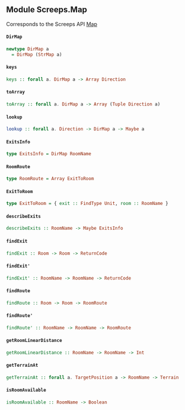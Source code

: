 ## Module Screeps.Map

Corresponds to the Screeps API [Map](http://support.screeps.com/hc/en-us/articles/203079191-Map)

#### `DirMap`

``` purescript
newtype DirMap a
  = DirMap (StrMap a)
```

#### `keys`

``` purescript
keys :: forall a. DirMap a -> Array Direction
```

#### `toArray`

``` purescript
toArray :: forall a. DirMap a -> Array (Tuple Direction a)
```

#### `lookup`

``` purescript
lookup :: forall a. Direction -> DirMap a -> Maybe a
```

#### `ExitsInfo`

``` purescript
type ExitsInfo = DirMap RoomName
```

#### `RoomRoute`

``` purescript
type RoomRoute = Array ExitToRoom
```

#### `ExitToRoom`

``` purescript
type ExitToRoom = { exit :: FindType Unit, room :: RoomName }
```

#### `describeExits`

``` purescript
describeExits :: RoomName -> Maybe ExitsInfo
```

#### `findExit`

``` purescript
findExit :: Room -> Room -> ReturnCode
```

#### `findExit'`

``` purescript
findExit' :: RoomName -> RoomName -> ReturnCode
```

#### `findRoute`

``` purescript
findRoute :: Room -> Room -> RoomRoute
```

#### `findRoute'`

``` purescript
findRoute' :: RoomName -> RoomName -> RoomRoute
```

#### `getRoomLinearDistance`

``` purescript
getRoomLinearDistance :: RoomName -> RoomName -> Int
```

#### `getTerrainAt`

``` purescript
getTerrainAt :: forall a. TargetPosition a -> RoomName -> Terrain
```

#### `isRoomAvailable`

``` purescript
isRoomAvailable :: RoomName -> Boolean
```


